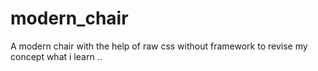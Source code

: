 # modern_chair
 A modern chair with the help of raw css without framework to revise my concept what i learn ..
